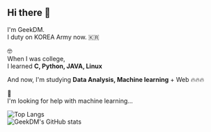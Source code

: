 ## Hi there 👋
I'm GeekDM.   
I duty on KOREA Army now. 🇰🇷   
   
🤓   
When I was college,   
I learned **C, Python, JAVA, Linux**   
   
And now, I'm studying **Data Analysis, Machine learning** + Web 🔥🔥🔥   
   
🤔   
I'm looking for help with machine learning...   
   
![Top Langs](https://github-readme-stats.vercel.app/api/top-langs/?username=GeekDM&layout=compact)    
![GeekDM's GitHub stats](https://github-readme-stats.vercel.app/api?username=GeekDM&show_icons=true&theme=radical)
<!--
**GeekDM/GeekDM** is a ✨ _special_ ✨ repository because its `README.md` (this file) appears on your GitHub profile.

Here are some ideas to get you started:

- 🔭 I’m currently working on ...
- 🌱 I’m currently learning ...
- 👯 I’m looking to collaborate on ...
- 🤔 I’m looking for help with ...
- 💬 Ask me about ...
- 📫 How to reach me: ...
- 😄 Pronouns: ...
- ⚡ Fun fact: ...
-->
